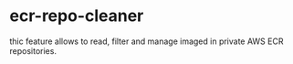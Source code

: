 # ecr-repo-cleaner
thic feature allows to read, filter and manage imaged in private AWS ECR repositories.
